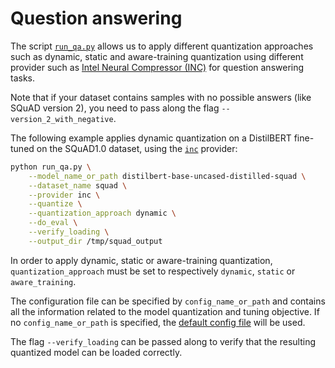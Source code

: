 <!---
Copyright 2020 The HuggingFace Team. All rights reserved.

Licensed under the Apache License, Version 2.0 (the "License");
you may not use this file except in compliance with the License.
You may obtain a copy of the License at

    http://www.apache.org/licenses/LICENSE-2.0

Unless required by applicable law or agreed to in writing, software
distributed under the License is distributed on an "AS IS" BASIS,
WITHOUT WARRANTIES OR CONDITIONS OF ANY KIND, either express or implied.
See the License for the specific language governing permissions and
limitations under the License.
-->

# Question answering


The script [`run_qa.py`](https://github.com/huggingface/optimum/blob/main/examples/pytorch/question-answering/run_qa.py)
allows us to apply different quantization approaches such as dynamic, static and aware-training quantization
using different provider such as [Intel Neural Compressor (INC)](https://github.com/intel/neural-compressor) for
question answering tasks.

Note that if your dataset contains samples with no possible answers (like SQuAD version 2), you need to pass along 
the flag `--version_2_with_negative`.

The following example applies dynamic quantization on a DistilBERT fine-tuned on the SQuAD1.0 dataset, using the
[`inc`](https://github.com/intel/neural-compressor) provider: 

```bash
python run_qa.py \
    --model_name_or_path distilbert-base-uncased-distilled-squad \
    --dataset_name squad \
    --provider inc \
    --quantize \
    --quantization_approach dynamic \
    --do_eval \
    --verify_loading \
    --output_dir /tmp/squad_output
```

In order to apply dynamic, static or aware-training quantization, `quantization_approach` must be set to 
respectively `dynamic`, `static` or `aware_training`.

The configuration file can be specified by `config_name_or_path` and contains all the information related 
to the model quantization and tuning objective.  If no `config_name_or_path` is specified, the 
[default config file](https://github.com/huggingface/optimum/blob/main/examples/pytorch/question-answering/config/inc/quantization.yml) 
will be used.

The flag `--verify_loading` can be passed along to verify that the resulting quantized model can be loaded correctly.

